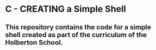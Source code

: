 # C - CREATING a Simple Shell

## This repository contains the code for a simple shell created as part of the curriculum of the Holberton School.
